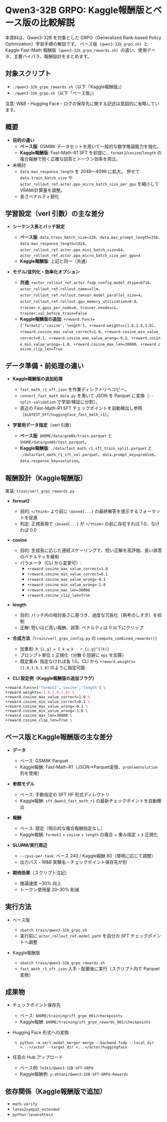 # Qwen3-32B GRPO: Kaggle報酬版とベース版の比較解説

本資料は、Qwen3-32B を対象とした GRPO（Generalized Rank-based Policy Optimization）学習手順の解説です。
ベース版（`qwen3-32b_grpo.sh`）と Kaggle Fast-Math 報酬版（`qwen3-32b_grpo_rewards.sh`）の違い、使用データ、主要ハイパラ、報酬設計をまとめます。

## 対象スクリプト

- `./qwen3-32b_grpo_rewards.sh`（以下「Kaggle報酬版」）
- `./qwen3-32b_grpo.sh`（以下「ベース版」）

注意: W&B・Hugging Face・ログの保存先に関する記述は意図的に省略しています。

## 概要

- __目的の違い__
  - __ベース版__: GSM8K データセットを用いて一般的な数学推論能力を強化。
  - __Kaggle報酬版__: Fast-Math-R1 SFT を前提に、`format2`/`cosine`/`length` の複合報酬で短く正確な回答とトークン効率を両立。
- 未検討　
  - `data.max_response_length` を 2048〜4096 に拡大。
    併せて `data.train_batch_size` や `actor_rollout_ref.actor.ppo_micro_batch_size_per_gpu` を縮小してVRAM/計算量を調整。
  - 長さペナルティ弱化


## 学習設定（verl 引数）の主な差分

- __シーケンス長とバッチ設定__
  - __ベース版__: `data.train_batch_size=128`、`data.max_prompt_length=256`、`data.max_response_length=1024`、`actor_rollout_ref.actor.ppo_mini_batch_size=64`、`actor_rollout_ref.actor.ppo_micro_batch_size_per_gpu=4`
  - __Kaggle報酬版__: 上記と同一（共通）

- __モデル/並列化・効率化オプション__
  - __共通__: `+actor_rollout_ref.actor.fsdp_config.model_dtype=bf16`、`actor_rollout_ref.rollout.name=vllm`、`actor_rollout_ref.rollout.tensor_model_parallel_size=4`、`actor_rollout_ref.rollout.gpu_memory_utilization=0.8`、`trainer.n_gpus_per_node=8`、`trainer.nnodes=1`、`trainer.val_before_train=False`
  - __Kaggle報酬版の追加__: `+reward.funcs=['format2','cosine','length']`、`+reward.weights=[1.0,1.0,1.0]`、`+reward.cosine_max_value_correct=1.0`、`+reward.cosine_min_value_correct=0.1`、`+reward.cosine_max_value_wrong=-0.1`、`+reward.cosine_min_value_wrong=-1.0`、`+reward.cosine_max_len=30000`、`+reward.cosine_clip_len=True`

## データ準備・前処理の違い

- __Kaggle報酬版の追加処理__
  - `fast_math_r1_sft.json` を作業ディレクトリへコピー。
  - `convert_fast_math_data.py` を用いて JSON を Parquet に変換（`--split-validation` で学習/検証に分割）。
  - 直近の Fast-Math-R1 SFT チェックポイントを自動検出し参照（`$LATEST_SFT/huggingface_fast_math_r1`）。

- __学習用データ指定__（verl 引数）
  - __ベース版__: `$HOME/data/gsm8k/train.parquet` と `$HOME/data/gsm8k/test.parquet`。
  - __Kaggle報酬版__: `./data/fast_math_r1_sft_train_split.parquet` と `./data/fast_math_r1_sft_val.parquet`、`data.prompt_key=problem`、`data.response_key=solution`。

## 報酬設計（Kaggle報酬版）

実装: `train/verl_grpo_rewards.py`

- __format2__
  - 目的: `</think>` より前に `\boxed{...}` の最終解答を提示するフォーマットを促進
  - 判定: 正規表現で `\boxed{...}` が `</think>` の前に存在すれば 1.0、なければ 0.0

- __cosine__
  - 目的: 生成長に応じた連続スケーリングで、短い正解を高評価、長い誤答のペナルティを緩和
  - パラメータ（CLI から変更可）:
    - `+reward.cosine_max_value_correct=1.0`
    - `+reward.cosine_min_value_correct=0.1`
    - `+reward.cosine_max_value_wrong=-0.1`
    - `+reward.cosine_min_value_wrong=-1.0`
    - `+reward.cosine_max_len=30000`
    - `+reward.cosine_clip_len=True`

- __length__
  - 目的: バッチ内の相対長さに基づき、過度な冗長化（熟考のしすぎ）を抑制
  - 正解: 短いほど高い報酬、誤答: ペナルティは 0 以下にクリップ

- __合成方法__（`train/verl_grpo_config.py` の `compute_combined_rewards()`）
  - 加重和: `R_{i,g} = Σ_k w_k · r_{i,g}^{(k)}`
  - プロンプト単位 z 正規化（分散 0 回避に `eps` を加算）
  - 既定重み: 指定なければ各 1.0。CLI から `+reward.weights=[1.0,1.0,1.0]` のように指定可能

- __CLI 設定例（Kaggle報酬版の追加フラグ）__

```bash
+reward.funcs=['format2','cosine','length'] \
+reward.weights=[1.0,1.0,1.0] \
+reward.cosine_max_value_correct=1.0 \
+reward.cosine_min_value_correct=0.1 \
+reward.cosine_max_value_wrong=-0.1 \
+reward.cosine_min_value_wrong=-1.0 \
+reward.cosine_max_len=30000 \
+reward.cosine_clip_len=True \
```

## ベース版とKaggle報酬版の主な差分

- __データ__
  - ベース: GSM8K Parquet
  - Kaggle報酬: Fast-Math-R1（JSON→Parquet変換、`problem`/`solution` 列を使用）

- __参照モデル__
  - ベース: 手動指定の SFT HF 形式ディレクトリ
  - Kaggle報酬: `sft_Qwen3_fast_math_r1` の最新チェックポイントを自動検出

- __報酬__
  - ベース: 既定（明示的な複合報酬指定なし）
  - Kaggle報酬: `format2` + `cosine` + `length` の複合 + 重み指定 + z 正規化

- __SLURM/実行周辺__

  - `--cpus-per-task`: ベース 240 / Kaggle報酬 80（環境に応じて調整）
  - 出力パス・W&B 実験名・チェックポイント保存先が別

- __期待効果__（スクリプト注記）

  - 推論速度 ~30% 向上
  - トークン使用量 20–30% 削減

## 実行方法

- ベース版
  - `sbatch train/qwen3-32b_grpo.sh`
  - 実行前に `actor_rollout_ref.model.path` を自分の SFT チェックポイントへ調整

- Kaggle報酬版
  - `sbatch train/qwen3-32b_grpo_rewards.sh`
  - `fast_math_r1_sft.json` 入手・配置後に実行（スクリプト内で Parquet 変換）

## 成果物

- チェックポイント保存先
  - ベース: `$HOME/training/sft_grpo_001/checkpoints`
  - Kaggle報酬: `$HOME/training/sft_grpo_rewards_001/checkpoints`

- Hugging Face 形式への変換
  - `python -m verl.model_merger merge --backend fsdp --local_dir <...>/actor --target_dir <...>/actor/huggingface`

- 任意の Hub アップロード
  - ベース例: `Ta1k1/Qwen3-32B-SFT-GRPO`
  - Kaggle報酬例: `y-ohtani/Qwen3-32B-SFT-GRPO-Rewards`

## 依存関係（Kaggle報酬版で追加）

- `math-verify`
- `latex2sympy2_extended`
- `python-levenshtein`
